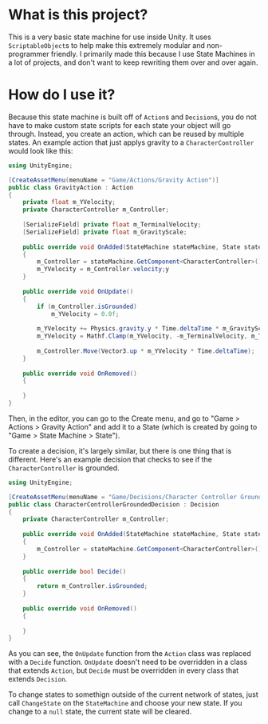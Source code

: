 # What is this project?
This is a very basic state machine for use inside Unity. It uses `ScriptableObject`s to help make this extremely modular and non-programmer friendly. I primarily made this because I use State Machines in a lot of projects, and don't want to keep rewriting them over and over again.

# How do I use it?
Because this state machine is built off of `Action`s and `Decision`s, you do not have to make custom state scripts for each state your object will go through. Instead, you create an action, which can be reused by multiple states. An example action that just applys gravity to a `CharacterController` would look like this:
```cs
using UnityEngine;

[CreateAssetMenu(menuName = "Game/Actions/Gravity Action")]
public class GravityAction : Action
{
    private float m_YVelocity;
    private CharacterController m_Controller;
    
    [SerializeField] private float m_TerminalVelocity;
    [SerializeField] private float m_GravityScale;
    
    public override void OnAdded(StateMachine stateMachine, State state)
    {
        m_Controller = stateMachine.GetComponent<CharacterController>();
        m_YVelocity = m_Controller.velocity;y
    }
    
    public override void OnUpdate()
    {
        if (m_Controller.isGrounded)
            m_YVelocity = 0.0f;
    
        m_YVelocity += Physics.gravity.y * Time.deltaTime * m_GravityScale;
        m_YVelocity = Mathf.Clamp(m_YVelocity, -m_TerminalVelocity, m_TerminalVelocity);
        
        m_Controller.Move(Vector3.up * m_YVelocity * Time.deltaTime);
    }
    
    public override void OnRemoved()
    {
    
    }
}
```

Then, in the editor, you can go to the Create menu, and go to "Game > Actions > Gravity Action" and add it to a State (which is created by going to "Game > State Machine > State").

To create a decision, it's largely similar, but there is one thing that is different. Here's an example decision that checks to see if the `CharacterController` is grounded.

```cs
using UnityEngine;

[CreateAssetMenu(menuName = "Game/Decisions/Character Controller Grounded Decision")]
public class CharacterControllerGroundedDecision : Decision
{
    private CharacterController m_Controller;
    
    public override void OnAdded(StateMachine stateMachine, State state)
    {
        m_Controller = stateMachine.GetComponent<CharacterController>();
    }
    
    public override bool Decide()
    {
        return m_Controller.isGrounded;
    }
    
    public override void OnRemoved()
    {
    
    }
}
```

As you can see, the `OnUpdate` function from the `Action` class was replaced with a `Decide` function. `OnUpdate` doesn't need to be overridden in a class that extends `Action`, but `Decide` must be overridden in every class that extends `Decision`.

To change states to somethign outside of the current network of states, just call `ChangeState` on the `StateMachine` and choose your new state. If you change to a `null` state, the current state will be cleared.

